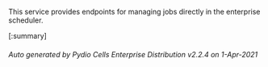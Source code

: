 






This service provides endpoints for managing jobs directly in the enterprise scheduler.

[:summary]

###### Auto generated by Pydio Cells Enterprise Distribution v2.2.4 on 1-Apr-2021

